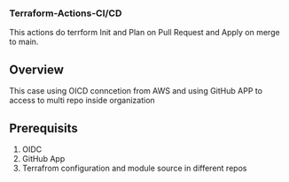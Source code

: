 ### Terraform-Actions-CI/CD 

This actions do terrform Init and Plan on Pull Request and Apply on merge to main. 

## Overview 

This case using OICD conncetion from AWS and using GitHub APP to access to multi repo inside organization

## Prerequisits 

1. OIDC
2. GitHub App
3. Terrafrom configuration and module source in different repos



